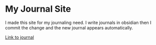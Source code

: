 # My Journal Site

I made this site for my journaling need. I write journals in obsidian then I commit the change and the new journal appears automatically.

[Link to journal](https://twisthead.github.io/daily-journal/)
